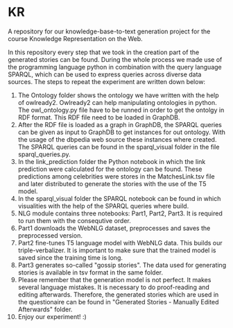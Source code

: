 # KR
A repository for our knowledge-base-to-text generation project for the course Knowledge Representation on the Web.

In this repository every step that we took in the creation part of the generated stories can be found. During the whole process we made use of the programming language python in combination with the query language SPARQL, which can be used to express queries across diverse data sources. The steps to repeat the experiment are written down below:

1. The Ontology folder shows the ontology we have written with the help of owlready2. Owlready2 can help manipulating ontologies in python. The owl_ontology.py file have to be runned in order to get the ontolgy in RDF format. This RDF file need to be loaded in GraphDB.
2. After the RDF file is loaded as a graph in GraphDB, the SPARQL queries can be given as input to GraphDB to get instances for out ontology. With the usage of the dbpedia web source these instances where created. The SPARQL queries can be found in the sparql_visual folder in the file sparql_queries.py.
3. In the link_prediction folder the Python notebook in which the link prediction were calculated for the ontology can be found. These predictions among celebrities were stores in the MatchesLink.tsv file and later distributed to generate the stories with the use of the T5 model.
4. In the sparql_visual folder the SPARQL notebook can be found in which visualities with the help of the SPARQL queries where build.
5. NLG module contains three notebooks: Part1, Part2, Part3. It is required to run them with the consequtive order. 
6. Part1 downloads the WebNLG dataset, preprocesses and saves the preprocessed version. 
7. Part2 fine-tunes T5 language model with WebNLG data. This builds our triple-verbalizer. It is important to make sure that the trained model is saved since the training time is long.
8. Part3 generates so-called "gossip stories". The data used for generating stories is available in tsv format in the same folder. 
9. Please remember that the generation model is not perfect. It makes several language mistakes. It is necessary to do proof-reading and editing afterwards. Therefore, the generated stories which are used in the questionaire can be found in "Generated Stories - Manually Edited Afterwards" folder. 
10. Enjoy our experiment! :)
